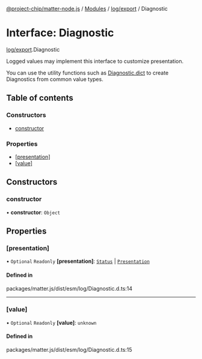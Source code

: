 [@project-chip/matter-node.js](../README.md) / [Modules](../modules.md) / [log/export](../modules/log_export.md) / Diagnostic

# Interface: Diagnostic

[log/export](../modules/log_export.md).Diagnostic

Logged values may implement this interface to customize presentation.

You can use the utility functions such as [Diagnostic.dict](../modules/log_export.Diagnostic.md#dict) to create
Diagnostics from common value types.

## Table of contents

### Constructors

- [constructor](log_export.Diagnostic-1.md#constructor)

### Properties

- [[presentation]](log_export.Diagnostic-1.md#[presentation])
- [[value]](log_export.Diagnostic-1.md#[value])

## Constructors

### constructor

• **constructor**: `Object`

## Properties

### [presentation]

• `Optional` `Readonly` **[presentation]**: [`Status`](../enums/exports_common.Lifecycle.Status.md) \| [`Presentation`](../enums/log_export.Diagnostic.Presentation.md)

#### Defined in

packages/matter.js/dist/esm/log/Diagnostic.d.ts:14

___

### [value]

• `Optional` `Readonly` **[value]**: `unknown`

#### Defined in

packages/matter.js/dist/esm/log/Diagnostic.d.ts:15
